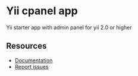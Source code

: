 # Yii cpanel app
Yii starter app with admin panel for yii 2.0 or higher

Resources
---------

  * [Documentation](https://github.com/codexten/docs/tree/master/yii-app-cpanel)
  * [Report issues](https://github.com/codexten/yii-app-cpanel/issues)
